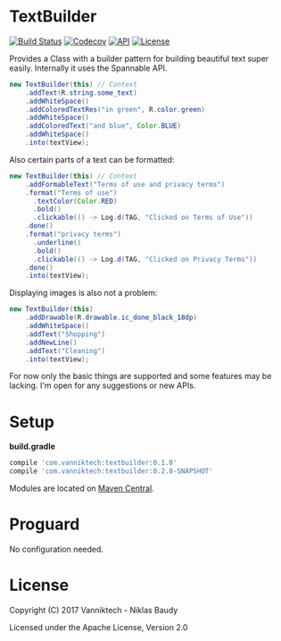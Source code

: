 TextBuilder
===========

[![Build Status](https://travis-ci.org/vanniktech/TextBuilder.svg?branch=master)](https://travis-ci.org/vanniktech/TextBuilder?branch=master)
[![Codecov](https://codecov.io/github/vanniktech/TextBuilder/coverage.svg?branch=master)](https://codecov.io/github/vanniktech/TextBuilder?branch=master)
[![API](https://img.shields.io/badge/API-15%2B-brightgreen.svg?style=flat)](https://android-arsenal.com/api?level=15)
[![License](http://img.shields.io/:license-apache-blue.svg)](http://www.apache.org/licenses/LICENSE-2.0.html)

Provides a Class with a builder pattern for building beautiful text super easily. Internally it uses the Spannable API.

```java
new TextBuilder(this) // Context
    .addText(R.string.some_text)
    .addWhiteSpace()
    .addColoredTextRes("in green", R.color.green)
    .addWhiteSpace()
    .addColoredText("and blue", Color.BLUE)
    .addWhiteSpace()
    .into(textView);
```

Also certain parts of a text can be formatted:

```java
new TextBuilder(this) // Context
    .addFormableText("Terms of use and privacy terms")
    .format("Terms of use")
      .textColor(Color.RED)
      .bold()
      .clickable(() -> Log.d(TAG, "Clicked on Terms of Use"))
    .done()
    .format("privacy terms")
      .underline()
      .bold()
      .clickable(() -> Log.d(TAG, "Clicked on Privacy Terms"))
    .done()
    .into(textView);
```

Displaying images is also not a problem:

```java
new TextBuilder(this)
    .addDrawable(R.drawable.ic_done_black_18dp)
    .addWhiteSpace()
    .addText("Shopping")
    .addNewLine()
    .addText("Cleaning")
    .into(textView);
```

For now only the basic things are supported and some features may be lacking. I'm open for any suggestions or new APIs.

# Setup

**build.gradle**

```groovy
compile 'com.vanniktech:textbuilder:0.1.0'
compile 'com.vanniktech:textbuilder:0.2.0-SNAPSHOT'
```

Modules are located on [Maven Central](https://oss.sonatype.org/#nexus-search;quick~textbuilder).

# Proguard

No configuration needed.

# License

Copyright (C) 2017 Vanniktech - Niklas Baudy

Licensed under the Apache License, Version 2.0
